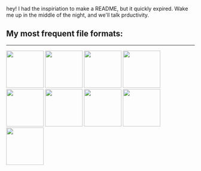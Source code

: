 hey! I had the inspiriation to make a README, but it quickly expired. Wake me up in the middle of the night, and we'll talk prductivity.


## My most frequent file formats:
_____
<img src="https://user-images.githubusercontent.com/95124554/191063284-1381c6be-38db-4d61-915e-1703009843b9.svg" width="100"> <img src="https://user-images.githubusercontent.com/95124554/191063288-7796e55e-5ed3-4d11-8fa8-d93ee102b58b.svg" width="100"> <img src="https://user-images.githubusercontent.com/95124554/191063293-b7c76e95-cebf-4c4b-b158-a24715c6b0f2.svg" width="100"> <img src="https://user-images.githubusercontent.com/95124554/191063294-45b4eaf9-9019-4293-9a34-2bac5a5f6c8f.svg" width="100"> <img src="https://user-images.githubusercontent.com/95124554/191063295-5bf51753-cd13-4a09-b734-1e8f8da38780.svg" width="100"> <img src="https://user-images.githubusercontent.com/95124554/191063298-8e808d28-0a7f-46a1-a859-29e00c43c3c2.svg" width="100"> <img src="https://user-images.githubusercontent.com/95124554/191063303-3512cc5c-9cb7-4206-9943-556764652d3f.svg" width="100"> <img src="https://user-images.githubusercontent.com/95124554/191063307-965fb282-27f4-4384-a49d-cd00f32e0f5b.svg" width="100"> <img src="https://user-images.githubusercontent.com/95124554/191063309-f98d13cf-f257-4a6d-8fbc-5ba661829671.svg" width="100">
